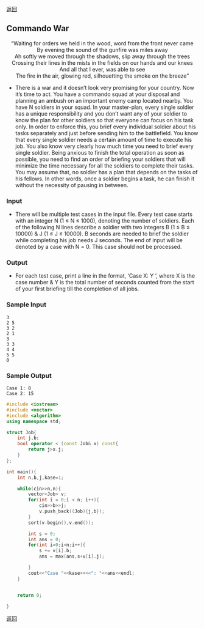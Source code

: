 ﻿[返回](https://github.com/superkunn/acmer)
## Commando War
<div align=center>“Waiting for orders we held in the wood, word from the front never came</div>

<div align=center>By evening the sound of the gunfire was miles away</div>

<div align=center>Ah softly we moved through the shadows, slip away through the trees</div>

<div align=center>Crossing their lines in the mists in the fields on our hands and our knees</div>

<div align=center>And all that I ever, was able to see</div>

<div align=center>The fire in the air, glowing red, silhouetting the smoke on the breeze”</div>

* There is a war and it doesn’t look very promising for your country. Now it’s time to act. You
have a commando squad at your disposal and planning an ambush on an important enemy camp
located nearby. You have N soldiers in your squad. In your master-plan, every single soldier has a
unique responsibility and you don’t want any of your soldier to know the plan for other soldiers so that
everyone can focus on his task only. In order to enforce this, you brief every individual soldier about
his tasks separately and just before sending him to the battlefield. You know that every single soldier
needs a certain amount of time to execute his job. You also know very clearly how much time you
need to brief every single soldier. Being anxious to finish the total operation as soon as possible, you
need to find an order of briefing your soldiers that will minimize the time necessary for all the soldiers
to complete their tasks. You may assume that, no soldier has a plan that depends on the tasks of his
fellows. In other words, once a soldier begins a task, he can finish it without the necessity of pausing
in between.
### Input
* There will be multiple test cases in the input file. Every test case starts with an integer N (1 ≤
N ≤ 1000), denoting the number of soldiers. Each of the following N lines describe a soldier with two
integers B (1 ≤ B ≤ 10000) & J (1 ≤ J ≤ 10000). B seconds are needed to brief the soldier while
completing his job needs J seconds. The end of input will be denoted by a case with N = 0. This case
should not be processed.
### Output
* For each test case, print a line in the format, ‘Case X: Y ’, where X is the case number & Y is the
total number of seconds counted from the start of your first briefing till the completion of all jobs.

### Sample Input
```
3
2 5
3 2
2 1
3
3 3
4 4
5 5
0
```
### Sample Output
```
Case 1: 8
Case 2: 15
```

```c++
#include <iostream>
#include <vector>
#include <algorithm>
using namespace std;

struct Job{
    int j,b;
    bool operator < (const Job& x) const{
        return j>x.j;
    }
};

int main(){
    int n,b,j,kase=1;

    while(cin>>n,n){
        vector<Job> v;
        for(int i = 0;i < n; i++){
            cin>>b>>j;
            v.push_back((Job){j,b});
        }
        sort(v.begin(),v.end());

        int s = 0;
        int ans = 0;
        for(int i=0;i<n;i++){
            s += v[i].b;
            ans = max(ans,s+v[i].j);

        }
        cout<<"Case "<<kase++<<": "<<ans<<endl;
    }


    return 0;

}

```
[返回](https://github.com/superkunn/acmer)
